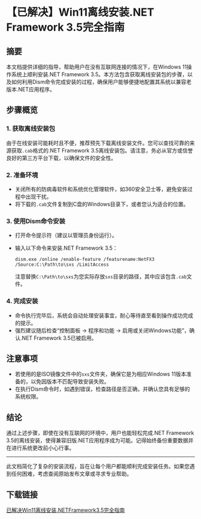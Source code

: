 # 【已解决】Win11离线安装.NET Framework 3.5完全指南

## 摘要
本文档提供详细的指导，帮助用户在没有互联网连接的情况下，在Windows 11操作系统上顺利安装.NET Framework 3.5。本方法包含获取离线安装包的步骤，以及如何利用Dism命令完成安装的过程，确保用户能够便捷地配置其系统以兼容老版本.NET应用程序。

## 步骤概览

### 1. 获取离线安装包
由于在线安装可能耗时且不便，推荐预先下载离线安装文件。您可以查找可靠的来源获取`.cab`格式的.NET Framework 3.5离线安装包。请注意，务必从官方或信誉良好的第三方平台下载，以确保文件的安全性。

### 2. 准备环境
- 关闭所有的防病毒软件和系统优化管理软件，如360安全卫士等，避免安装过程中出现干扰。
- 将下载的`.cab`文件复制到C盘的Windows目录下，或者您认为适合的位置。

### 3. 使用Dism命令安装
- 打开命令提示符（建议以管理员身份运行）。
- 输入以下命令来安装.NET Framework 3.5：
  
  ```
  dism.exe /online /enable-feature /featurename:NetFX3 /Source:C:\Path\to\sxs /LimitAccess
  ```
  
  注意替换`C:\Path\to\sxs`为您实际存放`sxs`目录的路径，其中应该包含`.cab`文件。

### 4. 完成安装
- 命令执行完毕后，系统会自动处理安装事宜，耐心等待直至看到操作成功完成的提示。
- 强烈建议随后检查“控制面板 -> 程序和功能 -> 启用或关闭Windows功能”，确认.NET Framework 3.5已被启用。

## 注意事项
- 若使用的是ISO镜像文件中的`sxs`文件夹，确保它是为相应Windows 11版本准备的，以免因版本不匹配导致安装失败。
- 在执行Dism命令时，如遇到错误，检查路径是否正确，并确认您具有足够的系统权限。

## 结论
通过上述步骤，即使在没有互联网的环境中，用户也能轻松完成.NET Framework 3.5的离线安装，使得兼容旧版.NET应用程序成为可能。记得始终备份重要数据并在进行系统更改前小心行事。

---

此文档简化了复杂的安装流程，旨在让每个用户都能顺利完成安装任务。如果您遇到任何困难，考虑查阅原始发布文章或寻求专业帮助。

## 下载链接

[已解决Win11离线安装.NETFramework3.5完全指南](https://pan.quark.cn/s/399b6ce4a52f)